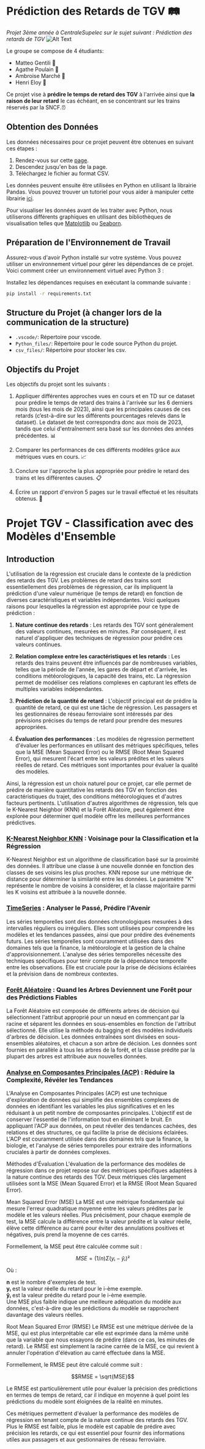 # Prédiction des Retards de TGV :railway_track:
_Projet 3ème année à CentraleSupelec sur le sujet suivant : Prédiction des retards de TGV_
![Alt Text](https://media.giphy.com/media/efIrkErawcqWIN5RKL/giphy.gif)


Le groupe se compose de 4 étudiants: 
  * Matteo Gentili :train2:
  * Agathe Poulain :light_rail:
  * Ambroise Marché :monorail:
  * Henri Eloy :bullettrain_side:

Ce projet vise à **prédire le temps de retard des TGV** à l'arrivée ainsi que **la raison de leur retard** le cas échéant, en se concentrant sur les trains réservés par la SNCF.:alarm_clock:

## Obtention des Données

Les données nécessaires pour ce projet peuvent être obtenues en suivant ces étapes :

1. Rendez-vous sur cette [page](https://www.data.gouv.fr/fr/datasets/regularite-mensuelle-tgv-par-liaisons/).
2. Descendez jusqu'en bas de la page.
3. Téléchargez le fichier au format CSV.

Les données peuvent ensuite être utilisées en Python en utilisant la librairie Pandas. 
Vous pouvez trouver un tutoriel pour vous aider à manipuler cette librairie [ici](https://pandas.pydata.org/docs/).

Pour visualiser les données avant de les traiter avec Python, nous utiliserons différents graphiques en utilisant des bibliothèques de visualisation telles que [Matplotlib](https://matplotlib.org/stable/index.html) ou [Seaborn](https://seaborn.pydata.org/).

## Préparation de l'Environnement de Travail

Assurez-vous d'avoir Python installé sur votre système. Vous pouvez utiliser un environnement virtuel pour gérer les dépendances de ce projet. Voici comment créer un environnement virtuel avec Python 3 :



Installez les dépendances requises en exécutant la commande suivante :

```bash
pip install -r requirements.txt
```

## Structure du Projet (à changer lors de la communication de la structure)

- `.vscode/`: Répertoire pour vscode.
- `Python_files/`: Répertoire pour le code source Python du projet.
- `csv_files/`: Répertoire pour stocker les csv.

## Objectifs du Projet

Les objectifs du projet sont les suivants :

1. Appliquer différentes approches vues en cours et en TD sur ce dataset pour prédire le temps de retard des trains à l'arrivée sur les 6 derniers mois (tous les mois de 2023), ainsi que les principales causes de ces retards (c’est-à-dire sur les différents pourcentages relevés dans le dataset). Le dataset de test correspondra donc aux mois de 2023, tandis que celui d'entraînement sera basé sur les données des années précédentes. :bar_chart:	

2. Comparer les performances de ces différents modèles grâce aux métriques vues en cours. :chart_with_upwards_trend:

3. Conclure sur l'approche la plus appropriée pour prédire le retard des trains et les différentes causes. :clipboard:	

4. Écrire un rapport d'environ 5 pages sur le travail effectué et les résultats obtenus. :page_facing_up:	


# Projet TGV - Classification avec des Modèles d'Ensemble

## Introduction
L'utilisation de la régression est cruciale dans le contexte de la prédiction des retards des TGV. Les problèmes de retard des trains sont essentiellement des problèmes de régression, car ils impliquent la prédiction d'une valeur numérique (le temps de retard) en fonction de diverses caractéristiques et variables indépendantes. Voici quelques raisons pour lesquelles la régression est appropriée pour ce type de prédiction :

1. **Nature continue des retards** : Les retards des TGV sont généralement des valeurs continues, mesurées en minutes. Par conséquent, il est naturel d'appliquer des techniques de régression pour prédire ces valeurs continues.

2. **Relation complexe entre les caractéristiques et les retards** : Les retards des trains peuvent être influencés par de nombreuses variables, telles que la période de l'année, les gares de départ et d'arrivée, les conditions météorologiques, la capacité des trains, etc. La régression permet de modéliser ces relations complexes en capturant les effets de multiples variables indépendantes.

3. **Prédiction de la quantité de retard** : L'objectif principal est de prédire la quantité de retard, ce qui est une tâche de régression. Les passagers et les gestionnaires de réseau ferroviaire sont intéressés par des prévisions précises du temps de retard pour prendre des mesures appropriées.

4. **Évaluation des performances** : Les modèles de régression permettent d'évaluer les performances en utilisant des métriques spécifiques, telles que la MSE (Mean Squared Error) ou le RMSE (Root Mean Squared Error), qui mesurent l'écart entre les valeurs prédites et les valeurs réelles de retard. Ces métriques sont importantes pour évaluer la qualité des modèles.

Ainsi, la régression est un choix naturel pour ce projet, car elle permet de prédire de manière quantitative les retards des TGV en fonction des caractéristiques du trajet, des conditions météorologiques et d'autres facteurs pertinents. L'utilisation d'autres algorithmes de régression, tels que le K-Nearest Neighbor (KNN) et la Forêt Aléatoire, peut également être explorée pour déterminer quel modèle offre les meilleures performances prédictives.


### [K-Nearest Neighbor KNN](https://scikit-learn.org/stable/modules/generated/sklearn.neighbors.KNeighborsClassifier.html) : Voisinage pour la Classification et la Régression
K-Nearest Neighbor est un algorithme de classification basé sur la proximité des données. Il attribue une classe à une nouvelle donnée en fonction des classes de ses voisins les plus proches. KNN repose sur une métrique de distance pour déterminer la similarité entre les données. Le paramètre "K" représente le nombre de voisins à considérer, et la classe majoritaire parmi les K voisins est attribuée à la nouvelle donnée.

### [TimeSeries](https://pandas.pydata.org/docs/user_guide/timeseries.html) : Analyser le Passé, Prédire l'Avenir
Les séries temporelles sont des données chronologiques mesurées à des intervalles réguliers ou irréguliers. Elles sont utilisées pour comprendre les modèles et les tendances passées, ainsi que pour prédire des événements futurs. Les séries temporelles sont couramment utilisées dans des domaines tels que la finance, la météorologie et la gestion de la chaîne d'approvisionnement. L'analyse des séries temporelles nécessite des techniques spécifiques pour tenir compte de la dépendance temporelle entre les observations. Elle est cruciale pour la prise de décisions éclairées et la prévision dans de nombreux contextes.

### [Forêt Aléatoire](https://scikit-learn.org/stable/modules/generated/sklearn.ensemble.RandomForestClassifier.html) : Quand les Arbres Deviennent une Forêt pour des Prédictions Fiables
La Forêt Aléatoire est composée de différents arbres de décision qui sélectionnent l'attribut approprié pour un nœud en commençant par la racine et séparent les données en sous-ensembles en fonction de l'attribut sélectionné. Elle utilise la méthode du bagging et des modèles individuels d'arbres de décision. Les données entraînées sont divisées en sous-ensembles aléatoires, et chacun a son arbre de décision. Les données sont fournies en parallèle à tous les arbres de la forêt, et la classe prédite par la plupart des arbres est attribuée aux nouvelles données.

### [Analyse en Composantes Principales (ACP)](https://scikit-learn.org/stable/modules/generated/sklearn.decomposition.PCA.html) : Réduire la Complexité, Révéler les Tendances
L'Analyse en Composantes Principales (ACP) est une technique d'exploration de données qui simplifie des ensembles complexes de données en identifiant les variables les plus significatives et en les réduisant à un petit nombre de composantes principales. L'objectif est de conserver l'essentiel de l'information tout en éliminant le bruit. En appliquant l'ACP aux données, on peut révéler des tendances cachées, des relations et des structures, ce qui facilite la prise de décisions éclairées. L'ACP est couramment utilisée dans des domaines tels que la finance, la biologie, et l'analyse de séries temporelles pour extraire des informations cruciales à partir de données complexes.

Méthodes d'Évaluation
L'évaluation de la performance des modèles de régression dans ce projet repose sur des métriques spécifiques adaptées à la nature continue des retards des TGV. Deux métriques clés largement utilisées sont la MSE (Mean Squared Error) et la RMSE (Root Mean Squared Error).

Mean Squared Error (MSE)
La MSE est une métrique fondamentale qui mesure l'erreur quadratique moyenne entre les valeurs prédites par le modèle et les valeurs réelles. Plus précisément, pour chaque exemple de test, la MSE calcule la différence entre la valeur prédite et la valeur réelle, élève cette différence au carré pour éviter des annulations positives et négatives, puis prend la moyenne de ces carrés.

Formellement, la MSE peut être calculée comme suit :

```math
MSE = (1/n) Σ (yᵢ - ŷᵢ)²
```

Où :

**n** est le nombre d'exemples de test.  
**yᵢ** est la valeur réelle du retard pour le i-ème exemple.  
**ŷᵢ** est la valeur prédite du retard pour le i-ème exemple.  
Une MSE plus faible indique une meilleure adéquation du modèle aux données, c'est-à-dire que les prédictions du modèle se rapprochent davantage des valeurs réelles.

Root Mean Squared Error (RMSE)
Le RMSE est une métrique dérivée de la MSE, qui est plus interprétable car elle est exprimée dans la même unité que la variable que nous essayons de prédire (dans ce cas, les minutes de retard). Le RMSE est simplement la racine carrée de la MSE, ce qui revient à annuler l'opération d'élévation au carré effectuée dans la MSE.

Formellement, le RMSE peut être calculé comme suit :

```math
RMSE = \sqrt{MSE}
```
Le RMSE est particulièrement utile pour évaluer la précision des prédictions en termes de temps de retard, car il indique en moyenne à quel point les prédictions du modèle sont éloignées de la réalité en minutes.

Ces métriques permettent d'évaluer la performance des modèles de régression en tenant compte de la nature continue des retards des TGV. Plus le RMSE est faible, plus le modèle est capable de prédire avec précision les retards, ce qui est essentiel pour fournir des informations utiles aux passagers et aux gestionnaires de réseau ferroviaire.

